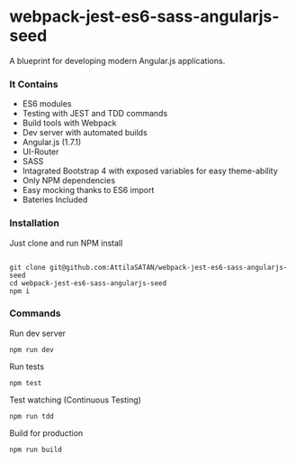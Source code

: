 # webpack-jest-es6-sass-angularjs-seed

A blueprint for developing modern Angular.js applications.


### It Contains

* ES6 modules
* Testing with JEST and TDD commands
* Build tools with Webpack
* Dev server with automated builds
* Angular.js (1.7.1)
* UI-Router
* SASS
* Intagrated Bootstrap 4 with exposed variables for easy theme-ability
* Only NPM dependencies
* Easy mocking thanks to ES6 import
* Bateries Included

### Installation

Just clone and run NPM install 


```

git clone git@github.com:AttilaSATAN/webpack-jest-es6-sass-angularjs-seed
cd webpack-jest-es6-sass-angularjs-seed
npm i

```

### Commands

Run dev server
```
npm run dev
```

Run tests
```
npm test
```

Test watching (Continuous Testing)
```
npm run tdd
```

Build for production
```
npm run build
```
